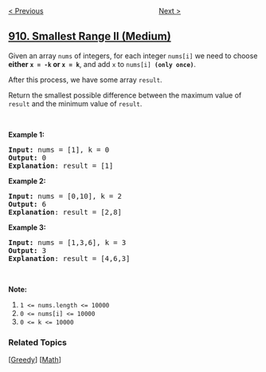 <!--|This file generated by command(leetcode description); DO NOT EDIT.    |-->
<!--+----------------------------------------------------------------------+-->
<!--|@author    openset <openset.wang@gmail.com>                           |-->
<!--|@link      https://github.com/openset                                 |-->
<!--|@home      https://github.com/openset/leetcode                        |-->
<!--+----------------------------------------------------------------------+-->

[< Previous](../snakes-and-ladders "Snakes and Ladders")
　　　　　　　　　　　　　　　　
[Next >](../online-election "Online Election")

## [910. Smallest Range II (Medium)](https://leetcode.com/problems/smallest-range-ii "最小差值 II")

<p>Given an array <code>nums</code> of integers, for each integer <code>nums[i]</code> we need to choose <strong>either&nbsp;<code>x = -k</code>&nbsp;or <code>x = k</code></strong>, and add <code>x</code> to <code>nums[i] <strong>(only once)</strong></code>.</p>

<p>After this process, we have some array <code>result</code>.</p>

<p>Return the smallest possible difference between the maximum value of <code>result</code>&nbsp;and the minimum value of <code>result</code>.</p>

<p>&nbsp;</p>

<ol>
</ol>

<div>
<p><strong>Example 1:</strong></p>

<pre>
<strong>Input: </strong>nums = <span id="example-input-1-1">[1]</span>, k = <span id="example-input-1-2">0</span>
<strong>Output: </strong><span id="example-output-1">0</span>
<span><strong>Explanation</strong>: result = [1]</span>
</pre>

<div>
<p><strong>Example 2:</strong></p>

<pre>
<strong>Input: </strong>nums = <span id="example-input-2-1">[0,10]</span>, k = <span id="example-input-2-2">2</span>
<strong>Output: </strong><span id="example-output-2">6
</span><span><strong>Explanation</strong>: result = [2,8]</span>
</pre>

<div>
<p><strong>Example 3:</strong></p>

<pre>
<strong>Input: </strong>nums = <span id="example-input-3-1">[1,3,6]</span>, k = <span id="example-input-3-2">3</span>
<strong>Output: </strong><span id="example-output-3">3</span>
<span><strong>Explanation</strong>: result = [4,6,3]</span>
</pre>

<p>&nbsp;</p>

<p><strong>Note:</strong></p>

<ol>
	<li><code>1 &lt;= nums.length &lt;= 10000</code></li>
	<li><code>0 &lt;= nums[i] &lt;= 10000</code></li>
	<li><code>0 &lt;= k &lt;= 10000</code></li>
</ol>
</div>
</div>
</div>

### Related Topics
  [[Greedy](../../tag/greedy/README.md)]
  [[Math](../../tag/math/README.md)]
